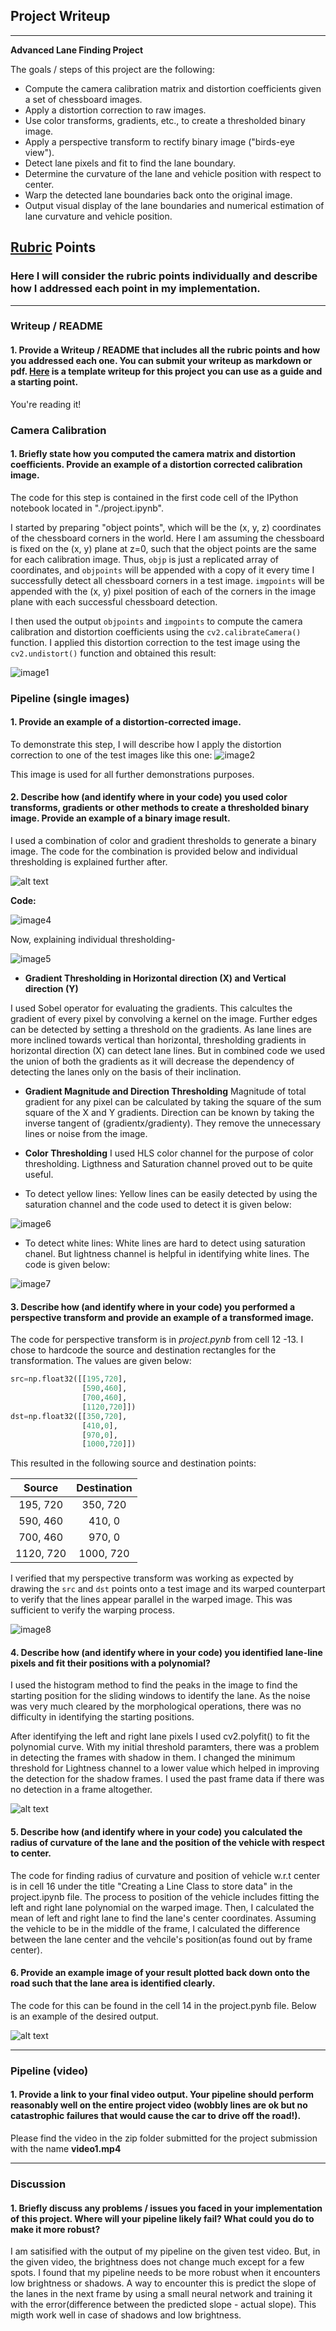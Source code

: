 

## Project Writeup 

---

**Advanced Lane Finding Project**

The goals / steps of this project are the following:

* Compute the camera calibration matrix and distortion coefficients given a set of chessboard images.
* Apply a distortion correction to raw images.
* Use color transforms, gradients, etc., to create a thresholded binary image.
* Apply a perspective transform to rectify binary image ("birds-eye view").
* Detect lane pixels and fit to find the lane boundary.
* Determine the curvature of the lane and vehicle position with respect to center.
* Warp the detected lane boundaries back onto the original image.
* Output visual display of the lane boundaries and numerical estimation of lane curvature and vehicle position.

[//]: # (Image References)

[image1]: ./output_images/chessboard_distortion.png "Original Chessboard"
[image2]: ./output_images/road_distortion.png "Original Road Lanes"
[image3]: ./output_images/gradient_color_thresh.png "Combined Thresholds"
[image4]: ./output_images/gradient_color_thresh_code.png "Code for Gradient and Color Thresholding" 
[image5]: ./output_images/sobel_thresholds.png
[image6]: ./output_images/color_space_code.png
[image7]: ./output_images/white_lines_code.png
[image8]: ./output_images/perspective_transform.png
[image9]: ./output_images/lane_marking.png
[image10]: ./output_images/final.png
[video1]: ./output_videos/video1.mp4 "Video"

## [Rubric](https://review.udacity.com/#!/rubrics/571/view) Points

### Here I will consider the rubric points individually and describe how I addressed each point in my implementation.  

---

### Writeup / README

#### 1. Provide a Writeup / README that includes all the rubric points and how you addressed each one.  You can submit your writeup as markdown or pdf.  [Here](https://github.com/udacity/CarND-Advanced-Lane-Lines/blob/master/writeup_template.md) is a template writeup for this project you can use as a guide and a starting point.  

You're reading it!

### Camera Calibration

#### 1. Briefly state how you computed the camera matrix and distortion coefficients. Provide an example of a distortion corrected calibration image.

The code for this step is contained in the first code cell of the IPython notebook located in "./project.ipynb".

I started by preparing "object points", which will be the (x, y, z) coordinates of the chessboard corners in the world. Here I am assuming the chessboard is fixed on the (x, y) plane at z=0, such that the object points are the same for each calibration image.  Thus, `objp` is just a replicated array of coordinates, and `objpoints` will be appended with a copy of it every time I successfully detect all chessboard corners in a test image.  `imgpoints` will be appended with the (x, y) pixel position of each of the corners in the image plane with each successful chessboard detection.  

I then used the output `objpoints` and `imgpoints` to compute the camera calibration and distortion coefficients using the `cv2.calibrateCamera()` function.  I applied this distortion correction to the test image using the `cv2.undistort()` function and obtained this result: 

![image1]

### Pipeline (single images)

#### 1. Provide an example of a distortion-corrected image.

To demonstrate this step, I will describe how I apply the distortion correction to one of the test images like this one:
![image2]

This image is used for all further demonstrations purposes.

#### 2. Describe how (and identify where in your code) you used color transforms, gradients or other methods to create a thresholded binary image.  Provide an example of a binary image result.

I used a combination of color and gradient thresholds to generate a binary image. The code for the combination is provided below and individual thresholding is explained further after.

![alt text][image3]

**Code:**

![image4]

Now, explaining individual thresholding-

![image5]

* **Gradient Thresholding in Horizontal direction (X) and Vertical direction (Y)**

I used Sobel operator for evaluating the gradients. This calcultes the gradient of every pixel by convolving a kernel on the image. Further edges can be detected by setting a threshold on the gradients.
As lane lines are more inclined towards vertical than horizontal, thresholding gradients in horizontal direction (X) can detect lane lines.
But in combined code we used the union of both the gradients as it will decrease the dependency of detecting the lanes only on the basis of their inclination.


* **Gradient Magnitude and Direction Thresholding**
Magnitude of total gradient for any pixel can be calculated by taking the square of the sum square of the X and Y gradients. Direction can be known by taking the inverse tangent of (gradientx/gradienty). They remove the unnecessary lines or noise from the image.


* **Color Thresholding**
I used HLS color channel for the purpose of color thresholding. Ligthness and Saturation channel proved out to be quite useful.
* To detect yellow lines:
Yellow lines can be easily detected by using the saturation channel and the code used to detect it is given below:

![image6]

* To detect white lines:
White lines are hard to detect using saturation chanel. But lightness channel is helpful in identifying white lines.
The code is given below:

![image7]

#### 3. Describe how (and identify where in your code) you performed a perspective transform and provide an example of a transformed image.

The code for perspective transform is in *project.pynb* from cell 12 -13. I chose to hardcode the source and destination rectangles for the transformation. The values are given below:

```python
src=np.float32([[195,720],
                [590,460],
                [700,460],
                [1120,720]])
dst=np.float32([[350,720],
                [410,0],
                [970,0],
                [1000,720]])
```

This resulted in the following source and destination points:

| Source        | Destination   | 
|:-------------:|:-------------:| 
| 195, 720      | 350, 720        | 
| 590, 460      | 410, 0      |
| 700, 460      | 970, 0     |
| 1120, 720     | 1000, 720        |

I verified that my perspective transform was working as expected by drawing the `src` and `dst` points onto a test image and its warped counterpart to verify that the lines appear parallel in the warped image. This was sufficient to verify the warping process.

![image8]

#### 4. Describe how (and identify where in your code) you identified lane-line pixels and fit their positions with a polynomial?

I used the histogram method to find the peaks in the image to find the starting position for the sliding windows to identify the lane. As the noise was very much cleared by the morphological operations, there was no difficulty in identifying the starting positions. 

After identifying the left and right lane pixels I used cv2.polyfit() to fit the polynomial curve. With my initial threshold paramters, there was a problem in detecting the frames with shadow in them. I changed the minimum threshold for Lightness channel to a lower value which helped in improving the detection for the shadow frames. I used the past frame data if there was no detection in a frame altogether.

![alt text][image9]

#### 5. Describe how (and identify where in your code) you calculated the radius of curvature of the lane and the position of the vehicle with respect to center.

The code for finding radius of curvature and position of vehicle w.r.t center is in cell 16 under the title "Creating a Line Class to store data" in the project.ipynb file.
The process to position of the vehicle includes fitting the left and right lane polynomial on the warped image. Then, I calculated the mean of left and right lane to find the lane's center coordinates.
Assuming the vehicle to be in the middle of the frame, I calculated the difference between the lane center and the vehcile's position(as found out by frame center).

#### 6. Provide an example image of your result plotted back down onto the road such that the lane area is identified clearly.

The code for this can be found in the cell 14 in the project.pynb file. Below is an example of the desired output.

![alt text][image10]

---

### Pipeline (video)

#### 1. Provide a link to your final video output.  Your pipeline should perform reasonably well on the entire project video (wobbly lines are ok but no catastrophic failures that would cause the car to drive off the road!).

Please find the video in the zip folder submitted for the project submission with the name **video1.mp4**

---

### Discussion

#### 1. Briefly discuss any problems / issues you faced in your implementation of this project.  Where will your pipeline likely fail?  What could you do to make it more robust?

I am satisified with the output of my pipeline on the given test video. But, in the given video, the brightness does not change much except for a few spots. I found that my pipeline needs to be more robust when it encounters low brightness or shadows. A way to encounter this is predict the slope of the lanes in the next frame by using a small neural network and training it with the error(difference between the predicted slope - actual slope). This migth work well in case of shadows and low brightness.



